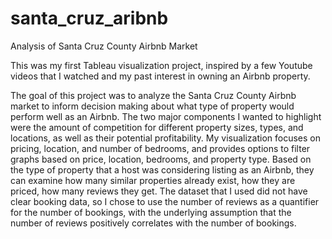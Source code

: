 # santa_cruz_aribnb
Analysis of Santa Cruz County Airbnb Market

This was my first Tableau visualization project, inspired by a few Youtube videos that I watched and my past interest in owning an Airbnb property.

The goal of this project was to analyze the Santa Cruz County Airbnb market to inform decision making about what type of property would perform well as an Airbnb. The two major components I wanted to highlight were the amount of competition for different property sizes, types, and locations, as well as their potential profitability. My visualization focuses on pricing, location, and number of bedrooms, and provides options to filter graphs based on price, location, bedrooms, and property type. Based on the type of property that a host was considering listing as an Airbnb, they can examine how many similar properties already exist, how they are priced, how many reviews they get. The dataset that I used did not have clear booking data, so I chose to use the number of reviews as a quantifier for the number of bookings, with the underlying assumption that the number of reviews positively correlates with the number of bookings.

